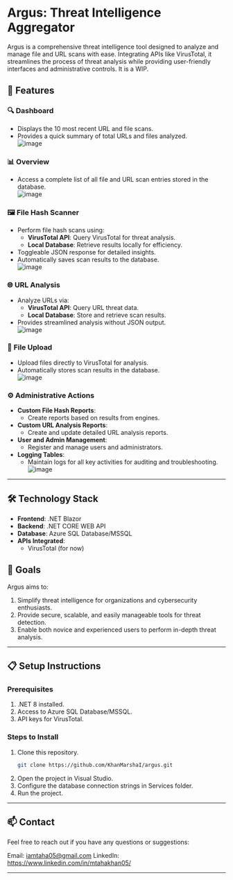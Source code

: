 # Argus: Threat Intelligence Aggregator  

Argus is a comprehensive threat intelligence tool designed to analyze and manage file and URL scans with ease. Integrating APIs like VirusTotal, it streamlines the process of threat analysis while providing user-friendly interfaces and administrative controls. It is a WIP.

## 🚀 Features  

### 🔍 **Dashboard**  
- Displays the 10 most recent URL and file scans.  
- Provides a quick summary of total URLs and files analyzed.  
![image](https://github.com/user-attachments/assets/5f7a6844-f062-4ce0-ba24-ae044e39f88f)

### 📊 **Overview**  
- Access a complete list of all file and URL scan entries stored in the database.  
![image](https://github.com/user-attachments/assets/f0b77b69-9982-4902-a2f9-71de8c205569)

### 🖼️ **File Hash Scanner**  
- Perform file hash scans using:  
  - **VirusTotal API**: Query VirusTotal for threat analysis.  
  - **Local Database**: Retrieve results locally for efficiency.  
- Toggleable JSON response for detailed insights.  
- Automatically saves scan results to the database.  
![image](https://github.com/user-attachments/assets/2559babe-7964-429a-afdc-5777bb5a3b70)


### 🌐 **URL Analysis**  
- Analyze URLs via:  
  - **VirusTotal API**: Query URL threat data.  
  - **Local Database**: Store and retrieve scan results.  
- Provides streamlined analysis without JSON output.  
![image](https://github.com/user-attachments/assets/7af62d28-8619-465d-9471-865c30a21d81)


### 📂 **File Upload**  
- Upload files directly to VirusTotal for analysis.  
- Automatically stores scan results in the database.  
![image](https://github.com/user-attachments/assets/373912dd-fc5b-407d-9c1e-b7effff618c2)


### ⚙️ **Administrative Actions**  
- **Custom File Hash Reports**:  
  - Create reports based on results from engines.  
- **Custom URL Analysis Reports**:  
  - Create and update detailed URL analysis reports.  
- **User and Admin Management**:  
  - Register and manage users and administrators.  
- **Logging Tables**:  
  - Maintain logs for all key activities for auditing and troubleshooting.  
![image](https://github.com/user-attachments/assets/7dfeb220-be57-46b5-a258-a9f8fa8eb9a6)


---

## 🛠️ Technology Stack  

- **Frontend**: .NET Blazor
- **Backend**: .NET CORE WEB API  
- **Database**: Azure SQL Database/MSSQL  
- **APIs Integrated**:  
  - VirusTotal (for now) 

## 🎯 Goals  

Argus aims to:  
1. Simplify threat intelligence for organizations and cybersecurity enthusiasts.  
2. Provide secure, scalable, and easily manageable tools for threat detection.  
3. Enable both novice and experienced users to perform in-depth threat analysis.  

---

## 📋 Setup Instructions  

### Prerequisites  
1. .NET 8 installed.  
2. Access to Azure SQL Database/MSSQL.  
3. API keys for VirusTotal.  

### Steps to Install  
1. Clone this repository.  
   ```bash  
   git clone https://github.com/KhanMarshaI/argus.git
   ```
2. Open the project in Visual Studio.
3. Configure the database connection strings in Services folder.
4. Run the project.

---

## 📫 Contact
Feel free to reach out if you have any questions or suggestions:

Email: iamtaha05@gmail.com
LinkedIn: https://www.linkedin.com/in/mtahakhan05/

---
